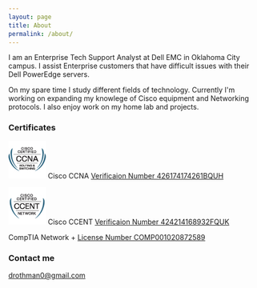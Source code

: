 ```yaml
---
layout: page
title: About
permalink: /about/
---
```


I am an Enterprise Tech Support Analyst at Dell EMC in Oklahoma City campus. I assist Enterprise customers that have difficult issues with their Dell PowerEdge servers.

On my spare time I study different fields of technology. Currently I'm working on expanding my knowlege of Cisco equipment and Networking protocols. I also enjoy work on my home lab and projects. 

### Certificates

![alt text](https://github.com/danielrothman/danielrothman.github.io/blob/master/images/ccna_routerswitching_sm.gif?raw=true "CCNA") Cisco CCNA
[Verificaion Number 426174174261BQUH](http://www.cisco.com/go/verifycertificate)

![alt text](https://github.com/danielrothman/danielrothman.github.io/blob/master/images/ccent_network_sm.gif?raw=true "CCENT") Cisco CCENT
  [Verificaion Number 424214168932FQUK](http://www.cisco.com/go/verifycertificate)
  
CompTIA Network +
  [License Number COMP001020872589](https://www.certmetrics.com/comptia/public/verification.aspx?code=SMQVE0VEBGQ1SZST)

### Contact me

  [drothman0@gmail.com](mailto:drothman0@gmail.com)
